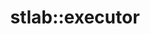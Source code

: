 ---
layout: class
title: stlab::executor
tags: [library]
entities:
  - kind: class
    name: stlab::executor
    pure-name: executor
    defined-in-header: stlab/channel.hpp
    git-link: https://github.com/stlab/libraries/blob/develop/stlab/channel.hpp
    declaration: struct executor
    description: This class encapsulates a process to be piped to a `receiver<T>`
    member-functions:
---